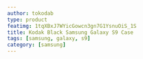 ```yaml
---
author: tokodab
type: product
featimg: 1tqXBxJ7WYicGowcn3gn7G1YsnuOiS_1S
title: Kodak Black Samsung Galaxy S9 Case
tags: [samsung, galaxy, s9]
category: [samsung]
---
```

